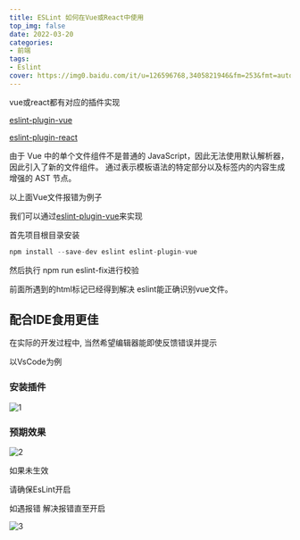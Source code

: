 ```yaml
---
title: ESLint 如何在Vue或React中使用
top_img: false
date: 2022-03-20
categories: 
- 前端
tags:
- Eslint
cover: https://img0.baidu.com/it/u=126596768,3405821946&fm=253&fmt=auto&app=138&f=JPEG?w=500&h=286
---
```


vue或react都有对应的插件实现

[eslint-plugin-vue](https://github.com/vuejs/eslint-plugin-vue)

[eslint-plugin-react](https://github.com/yannickcr/eslint-plugin-react)

由于 Vue 中的单个文件组件不是普通的 JavaScript，因此无法使用默认解析器，因此引入了新的文件组件。 通过表示模板语法的特定部分以及标签内的内容生成增强的 AST 节点。

以上面Vue文件报错为例子

我们可以通过[eslint-plugin-vue](https://github.com/vuejs/eslint-plugin-vue)来实现

首先项目根目录安装

```jsx
npm install --save-dev eslint eslint-plugin-vue
```

然后执行 npm run eslint-fix进行校验

前面所遇到的html标记已经得到解决 eslint能正确识别vue文件。

## 配合IDE食用更佳

在实际的开发过程中, 当然希望编辑器能即使反馈错误并提示

以VsCode为例

### 安装插件

![1](https://user-images.githubusercontent.com/70128222/194988143-edd0851f-53ae-4e10-8313-3fac2587c29b.jpg)


### 预期效果

![2](https://user-images.githubusercontent.com/70128222/194988159-866d59b4-4c96-46ce-bc18-5f4cd565548b.jpg)

如果未生效

请确保EsLint开启

如遇报错 解决报错直至开启

![3](https://user-images.githubusercontent.com/70128222/194988171-ff456002-8e76-413c-aef9-2ecd63a842fb.jpg)

 